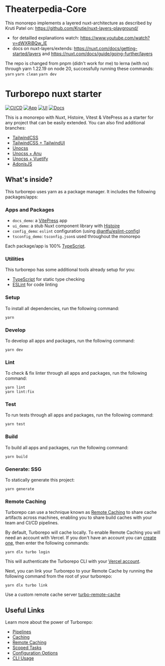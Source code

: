 # Theaterpedia-Core

This monorepo implements a layered nuxt-architecture as described by Kruti Patel on: https://github.com/Krutie/nuxt-layers-playground/
- for detailled explanations watch: https://www.youtube.com/watch?v=dWXRiBQw_lE
- docs on nuxt-layers/extends: https://nuxt.com/docs/getting-started/layers  and   https://nuxt.com/docs/guide/going-further/layers

The repo is changed from pnpm (didn't work for me) to lerna (with nx) through yarn 1.22.19 on node 20,
successfully running these commands:
```yarn```
```yarn clean```
```yarn dev```


# Turborepo nuxt starter

[![CI/CD](https://github.com/gurvan-guss/turborepo-nuxt-boilerplate/actions/workflows/ci.yaml/badge.svg)](https://github.com/gurvan-guss/turborepo-nuxt-boilerplate/actions/workflows/ci.yaml)
[![App](https://img.shields.io/badge/App-Preview-blue?logo=netlify&logoColor=white)](https://turborepo-nuxt-boilerplate-web-main.netlify.app/)
[![UI](https://img.shields.io/badge/UI(Histoire)-Preview-blue?logo=netlify&logoColor=white)](https://turborepo-nuxt-boilerplate-ui-main.netlify.app/)
[![Docs](https://img.shields.io/badge/Docs(Vitepress)-Preview-blue?logo=netlify&logoColor=white)](https://turborepo-nuxt-boilerplate-docs-main.netlify.app/)

This is a monorepo with Nuxt, Histoire, Vitest & VitePress as a starter for any project that can be easily extended.
You can also find additional branches:
- [TailwindCSS](https://github.com/gurvan-guss/turborepo-nuxt-boilerplate/tree/tailwind)
- [TailwindCSS + TailwindUI](https://github.com/gurvan-guss/turborepo-nuxt-boilerplate/tree/tailwindui)
- [Unocss](https://github.com/gurvan-guss/turborepo-nuxt-boilerplate/tree/unocss)
- [Unocss + Anu](https://github.com/gurvan-guss/turborepo-nuxt-boilerplate/tree/unocss-anu)
- [Unocss + Vuetify](https://github.com/gurvan-guss/turborepo-nuxt-boilerplate/tree/unocss-vuetify)
- [AdonisJS](https://github.com/gurvan-guss/turborepo-nuxt-boilerplate/tree/adonis)

## What's inside?

This turborepo uses yarn as a package manager. It includes the following packages/apps:

### Apps and Packages


- `docs_demo`: a [VitePress](https://vitepress.vuejs.org/) app
- `ui_demo`: a stub Nuxt component library with [Histoire](https://histoire.dev/)
- `config_demo`: `eslint` configuration (using [@antfu/eslint-config](https://github.com/antfu/eslint-config))
- `tsconfig_demo`: `tsconfig.json`s used throughout the monorepo

Each package/app is 100% [TypeScript](https://www.typescriptlang.org/).

### Utilities

This turborepo has some additional tools already setup for you:

- [TypeScript](https://www.typescriptlang.org/) for static type checking
- [ESLint](https://eslint.org/) for code linting

### Setup

To install all dependencies, run the following command:

```
yarn
```

### Develop

To develop all apps and packages, run the following command:

```
yarn dev
```

### Lint

To check & fix linter through all apps and packages, run the following command:

```
yarn lint
yarn lint:fix
```

### Test

To run tests through all apps and packages, run the following command:

```
yarn test
```

### Build

To build all apps and packages, run the following command:

```
yarn build
```

### Generate: SSG

To statically generate this project:

```
yarn generate
```

### Remote Caching

Turborepo can use a technique known as [Remote Caching](https://turborepo.org/docs/core-concepts/remote-caching) to share cache artifacts across machines, enabling you to share build caches with your team and CI/CD pipelines.

By default, Turborepo will cache locally. To enable Remote Caching you will need an account with Vercel. If you don't have an account you can [create one](https://vercel.com/signup), then enter the following commands:

```
yarn dlx turbo login
```

This will authenticate the Turborepo CLI with your [Vercel account](https://vercel.com/docs/concepts/personal-accounts/overview).

Next, you can link your Turborepo to your Remote Cache by running the following command from the root of your turborepo:

```
yarn dlx turbo link
```

Use a custom remote cache server [turbo-remote-cache](https://github.com/ducktors/turborepo-remote-cache)

## Useful Links

Learn more about the power of Turborepo:

- [Pipelines](https://turborepo.org/docs/core-concepts/pipelines)
- [Caching](https://turborepo.org/docs/core-concepts/caching)
- [Remote Caching](https://turborepo.org/docs/core-concepts/remote-caching)
- [Scoped Tasks](https://turborepo.org/docs/core-concepts/scopes)
- [Configuration Options](https://turborepo.org/docs/reference/configuration)
- [CLI Usage](https://turborepo.org/docs/reference/command-line-reference)
